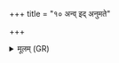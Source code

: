 +++
title = "१० अन्व् इद् अनुमते"

+++
<details><summary>मूलम् (GR)</summary>

+++(PSK 20.3.10)+++अन्व् इद् अनुमते त्वं  
मंससे शं च नस् कृधि ।  
इषं तोकाय नो दधः  
प्र ण आयूंषि तारिषः ॥
</details>